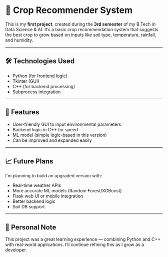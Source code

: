 # 🌾 Crop Recommender System

This is my **first project**, created during the **3rd semester** of my B.Tech in Data Science & AI. It’s a basic crop recommendation system that suggests the best crop to grow based on inputs like soil type, temperature, rainfall, and humidity.

---

## 🛠️ Technologies Used

- Python (for frontend logic)
- Tkinter (GUI)
- C++ (for backend processing)
- Subprocess integration

---

## 🚀 Features

- User-friendly GUI to input environmental parameters
- Backend logic in C++ for speed
- ML model (simple logic-based in this version)
- Can be improved and expanded easily

---

## 📈 Future Plans

I'm planning to build an upgraded version with:
- Real-time weather APIs
- More accurate ML models (Random Forest/XGBoost)
- Flask web UI or mobile integration
- Better backend logic
- Soil DB support

---

## 📌 Personal Note

This project was a great learning experience — combining Python and C++ with real-world applications. I’ll continue refining this as I grow as a developer.
